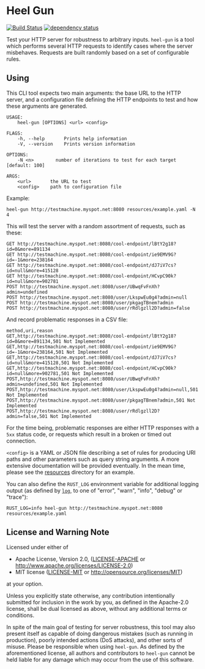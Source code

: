 # Heel Gun
[![Build Status](https://travis-ci.org/Enet4/heel-gun.svg?branch=master)](https://travis-ci.org/Enet4/heel-gun) [![dependency status](https://deps.rs/repo/github/Enet4/heel-gun/status.svg)](https://deps.rs/repo/github/Enet4/heel-gun)

Test your HTTP server for robustness to arbitrary inputs. `heel-gun` is a tool
which performs several HTTP requests to identify cases where the server
misbehaves. Requests are built randomly based on a set of configurable rules.

## Using

This CLI tool expects two main arguments: the base URL to the HTTP server, and
a configuration file defining the HTTP endpoints to test and how these
arguments are generated.

```none
USAGE:
    heel-gun [OPTIONS] <url> <config>

FLAGS:
    -h, --help       Prints help information
    -V, --version    Prints version information

OPTIONS:
    -N <n>        number of iterations to test for each target [default: 100]

ARGS:
    <url>       the URL to test
    <config>    path to configuration file
```

Example:

```
heel-gun http://testmachine.myspot.net:8080 resources/example.yaml -N 4
```

This will test the server with a random assortment of requests, such as these:

```none
GET http://testmachine.myspot.net:8080/cool-endpoint/lBtY2g18?id=0&more=891134
GET http://testmachine.myspot.net:8080/cool-endpoint/ie9EMV9G?id=-1&more=238164
GET http://testmachine.myspot.net:8080/cool-endpoint/dJ7iV7cs?id=null&more=415128
GET http://testmachine.myspot.net:8080/cool-endpoint/HCvpC90k?id=null&more=902781
POST http://testmachine.myspot.net:8080/user/UBwqFvFnXh?admin=undefined
POST http://testmachine.myspot.net:8080/user/LkspwEu0g4?admin=null
POST http://testmachine.myspot.net:8080/user/pkgagTBnem?admin
POST http://testmachine.myspot.net:8080/user/rRdlgzll2D?admin=false
```

And record problematic responses in a CSV file:

```csv
method,uri,reason
GET,http://testmachine.myspot.net:8080/cool-endpoint/lBtY2g18?id=0&more=891134,501 Not Implemented
GET,http://testmachine.myspot.net:8080/cool-endpoint/ie9EMV9G?id=-1&more=238164,501 Not Implemented
GET,http://testmachine.myspot.net:8080/cool-endpoint/dJ7iV7cs?id=null&more=415128,501 Not Implemented
GET,http://testmachine.myspot.net:8080/cool-endpoint/HCvpC90k?id=null&more=902781,501 Not Implemented
POST,http://testmachine.myspot.net:8080/user/UBwqFvFnXh?admin=undefined,501 Not Implemented
POST,http://testmachine.myspot.net:8080/user/LkspwEu0g4?admin=null,501 Not Implemented
POST,http://testmachine.myspot.net:8080/user/pkgagTBnem?admin,501 Not Implemented
POST,http://testmachine.myspot.net:8080/user/rRdlgzll2D?admin=false,501 Not Implemented
```

For the time being, problematic responses are either HTTP responses with a
`5xx` status code, or requests which result in a broken or timed out connection.

`<config>` is a YAML or JSON file describing a set of rules for producing URI paths
and other parameters such as query string arguments.
A more extensive documentation will be provided eventually. In the mean time,
please see the [resources](resources) directory for an example.

You can also define the `RUST_LOG` environment variable for additional logging
output (as defined by [`log`](https://crates.io/crates/log), to one of "error",
"warn", "info", "debug" or "trace"):

```
RUST_LOG=info heel-gun http://testmachine.myspot.net:8080 resources/example.yaml
```

## License and Warning Note

Licensed under either of

* Apache License, Version 2.0, ([LICENSE-APACHE](LICENSE-APACHE) or <http://www.apache.org/licenses/LICENSE-2.0>)
* MIT license ([LICENSE-MIT](LICENSE-MIT) or <http://opensource.org/licenses/MIT>)

at your option.

Unless you explicitly state otherwise, any contribution intentionally submitted
for inclusion in the work by you, as defined in the Apache-2.0 license, shall be dual licensed as above, without any
additional terms or conditions.

In spite of the main goal of testing for server robustness, this tool may also
present itself as capable of doing dangerous mistakes (such as running in
production), poorly intended actions (DoS attacks), and other sorts of misuse.
Please be responsible when using `heel-gun`. As defined by the aforementioned
license, all authors and contributors to `heel-gun` cannot be held liable for
any damage which may occur from the use of this software.
